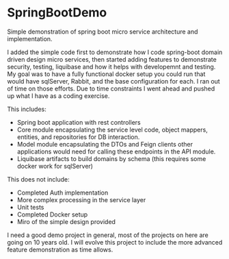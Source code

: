 # SpringBootDemo

Simple demonstration of spring boot micro service architecture and implementation.

I added the simple code first to demonstrate how I code spring-boot domain driven design micro services, then started adding features to demonstrate security, testing, liquibase and how it helps with developemnt and testing. My goal was to have a fully functional docker setup you could run that would have sqlServer, Rabbit, and the base configuration for each. I ran out of time on those efforts. Due to time constraints I went ahead and pushed up what I have as a coding exercise. 

This includes: 
 - Spring boot application with rest controllers
 - Core module encapsulating the service level code, object mappers, entities, and repositories for DB interaction.
 - Model module encapsulating the DTOs and Feign clients other applications would need for calling these endpoints in the API module.
 - Liquibase artifacts to build domains by schema (this requires some docker work for sqlServer)

This does not include:
 - Completed Auth implementation
 - More complex processing in the service layer
 - Unit tests
 - Completed Docker setup
 - Miro of the simple design provided

I need a good demo project in general, most of the projects on here are going on 10 years old. 
I will evolve this project to include the more advanced feature demonstration as time allows. 


